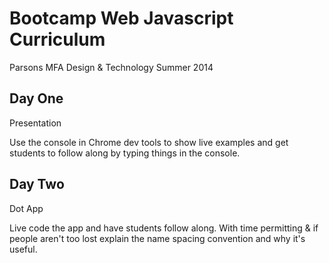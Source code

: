 # Bootcamp Web Javascript Curriculum
Parsons MFA Design & Technology 
Summer 2014

## Day One
Presentation 

Use the console in Chrome dev tools to show live examples and get students to follow along by typing things in the console.

## Day Two
Dot App 

Live code the app and have students follow along. With time permitting & if people aren't too lost explain the name spacing convention and why it's useful.



